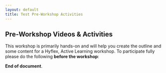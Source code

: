 ```yaml
---
layout: default
title: Test Pre-Workshop Activities
---
```


## Pre-Workshop Videos & Activities
This workshop is primarily hands-on and will help you create the outline and some content for a Hyflex, Active Learning workshop. To participate fully please do the following **before the workshop**:

<div id="h5p-container"></div>

<script type="text/javascript" src="assets/main.bundle.js">
  const el = document.getElementById('h5p-container');
  const options = {
    h5pJsonPath:  '/h5p-folder',
    frameJs: '/assets/frame.bundle.js',
    frameCss: '/assets/styles/h5p.css',
  }
new H5PStandalone.H5P(el, options);
</script>

**End of document**.
